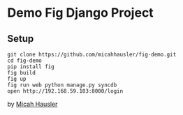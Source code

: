 # Demo Fig Django Project

## Setup

```
git clone https://github.com/micahhausler/fig-demo.git
cd fig-demo
pip install fig
fig build
fig up
fig run web python manage.py syncdb
open http://192.168.59.103:8000/login
```



by [Micah Hausler](https://github.com/micahhausler)
